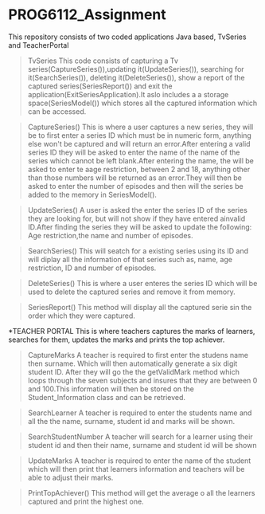 # PROG6112_Assignment

This repository consists of two coded applications Java based, TvSeries and TeacherPortal


>TvSeries
This code consists of capturing a Tv series(CaptureSeries()),updating it(UpdateSeries()), searching for it(SearchSeries()), deleting it(DeleteSeries()), show a report of the captured series(SeriesReport()) and exit the application(ExitSeriesApplication).It aslo includes a a storage space(SeriesModel()) which stores all the captured information which can be accessed.

>CaptureSeries()
This is where a user captures a new series, they will be to first enter a series ID which must be in numeric form, anything else won't be captured and will return an error.After entering a valid series ID they will be asked to enter the name of the name of the series which cannot be left blank.After entering the name, the will be asked to enter te aage restriction, between 2 and 18, anything other than those numbers will be returned as an error.They will then be asked to enter the number of episodes and then will the series be added to the memory in SeriesModel().

>UpdateSeries()
A user is asked the enter the series ID of the series they are looking for, but will not show if they have entered ainvalid ID.After finding the series they will be asked to update the following: Age restriction,the name and number of episodes.

>SearchSeries()
This will seatch for a existing series using its ID and will diplay all the information of that series such as, name, age restriction, ID and number of episodes.

>DeleteSeries()
This is where a user enteres the series ID which will be used to delete the captured series and remove it from memory.

>SeriesReport()
This method will display all the captured serie sin the order which they were captured.


*TEACHER PORTAL
This is where teachers captures the marks of learners, searches for them, updates the marks and prints the top achiever.

>CaptureMarks
A teacher is required to first enter the studens name then surname. Which will then automatically generate a six digit student ID. After they will go the the getValidMark method which loops through the seven subjects and insures that they are between 0 and 100.This information will then be stored on the Student_Information class and can be retrieved.

>SearchLearner
A teacher is required to enter the students name and all the the name, surname, student id and marks will be shown.

>SearchStudentNumber
A teacher will search for a learner using their student id and then their name, surname and student id will be shown

>UpdateMarks
A teacher is required to enter the name of the student which will then print that learners information and teachers will be able to adjust their marks.

>PrintTopAchiever()
This method will get the average o all the learners captured and print the highest one.

